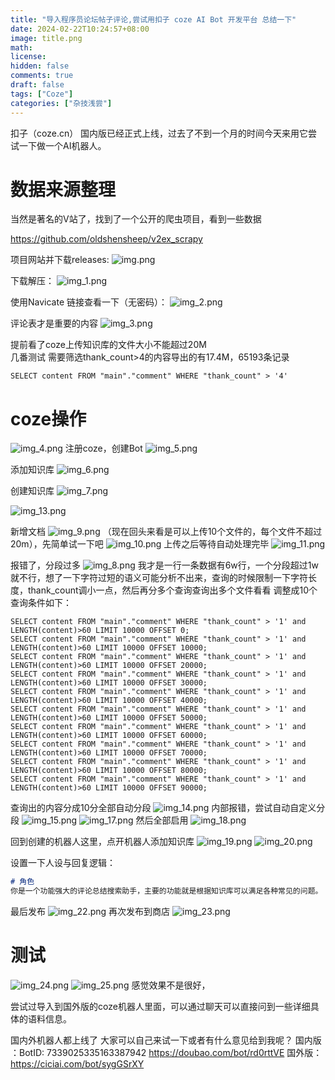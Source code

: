 ```yaml
---
title: "导入程序员论坛帖子评论,尝试用扣子 coze AI Bot 开发平台 总结一下"
date: 2024-02-22T10:24:57+08:00
image: title.png
math:
license:
hidden: false
comments: true
draft: false
tags: ["Coze"]
categories: ["杂技浅尝"]
---
```


扣子（coze.cn） 国内版已经正式上线，过去了不到一个月的时间今天来用它尝试一下做一个AI机器人。

# 数据来源整理
当然是著名的V站了，找到了一个公开的爬虫项目，看到一些数据

https://github.com/oldshensheep/v2ex_scrapy

项目网站并下载releases:
![img.png](img.png)

下载解压：
![img_1.png](img_1.png)

使用Navicate 链接查看一下（无密码）：
![img_2.png](img_2.png)

评论表才是重要的内容
![img_3.png](img_3.png)

提前看了coze上传知识库的文件大小不能超过20M  
几番测试 需要筛选thank_count>4的内容导出的有17.4M，65193条记录


```sqlite
SELECT content FROM "main"."comment" WHERE "thank_count" > '4'
```

# coze操作

![img_4.png](img_4.png)
注册coze，创建Bot
![img_5.png](img_5.png)

添加知识库
![img_6.png](img_6.png)

创建知识库
![img_7.png](img_7.png)

![img_13.png](img_13.png)

新增文档
![img_9.png](img_9.png)
（现在回头来看是可以上传10个文件的，每个文件不超过20m），先简单试一下吧
![img_10.png](img_10.png)
上传之后等待自动处理完毕
![img_11.png](img_11.png)

报错了，分段过多
![img_8.png](img_8.png)
我才是一行一条数据有6w行，一个分段超过1w就不行，想了一下字符过短的语义可能分析不出来，查询的时候限制一下字符长度，thank_count调小一点，然后再分多个查询查询出多个文件看看
调整成10个查询条件如下：
```sqlite
SELECT content FROM "main"."comment" WHERE "thank_count" > '1' and LENGTH(content)>60 LIMIT 10000 OFFSET 0;
SELECT content FROM "main"."comment" WHERE "thank_count" > '1' and LENGTH(content)>60 LIMIT 10000 OFFSET 10000;
SELECT content FROM "main"."comment" WHERE "thank_count" > '1' and LENGTH(content)>60 LIMIT 10000 OFFSET 20000;
SELECT content FROM "main"."comment" WHERE "thank_count" > '1' and LENGTH(content)>60 LIMIT 10000 OFFSET 30000;
SELECT content FROM "main"."comment" WHERE "thank_count" > '1' and LENGTH(content)>60 LIMIT 10000 OFFSET 40000;
SELECT content FROM "main"."comment" WHERE "thank_count" > '1' and LENGTH(content)>60 LIMIT 10000 OFFSET 50000;
SELECT content FROM "main"."comment" WHERE "thank_count" > '1' and LENGTH(content)>60 LIMIT 10000 OFFSET 60000;
SELECT content FROM "main"."comment" WHERE "thank_count" > '1' and LENGTH(content)>60 LIMIT 10000 OFFSET 70000;
SELECT content FROM "main"."comment" WHERE "thank_count" > '1' and LENGTH(content)>60 LIMIT 10000 OFFSET 80000;
SELECT content FROM "main"."comment" WHERE "thank_count" > '1' and LENGTH(content)>60 LIMIT 10000 OFFSET 90000;

```
查询出的内容分成10分全部自动分段
![img_14.png](img_14.png)
内部报错，尝试自动自定义分段
![img_15.png](img_15.png)
![img_17.png](img_17.png)
然后全部启用
![img_18.png](img_18.png)

回到创建的机器人这里，点开机器人添加知识库
![img_19.png](img_19.png)
![img_20.png](img_20.png)

设置一下人设与回复逻辑：
```markdown
# 角色
你是一个功能强大的评论总结搜索助手，主要的功能就是根据知识库可以满足各种常见的问题。
```
最后发布
![img_22.png](img_22.png)
再次发布到商店
![img_23.png](img_23.png)

# 测试
![img_24.png](img_24.png)
![img_25.png](img_25.png)
感觉效果不是很好，

尝试过导入到国外版的coze机器人里面，可以通过聊天可以直接问到一些详细具体的语料信息。

国内外机器人都上线了 大家可以自己来试一下或者有什么意见给到我呢？
国内版 ：BotID: 7339025335163387942 https://doubao.com/bot/rd0rttVE
国外版：https://ciciai.com/bot/sygGSrXY